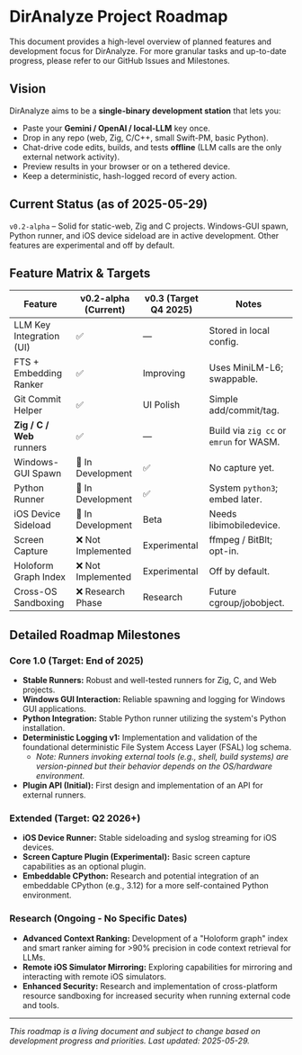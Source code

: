 # DirAnalyze Project Roadmap

This document provides a high-level overview of planned features and development focus for DirAnalyze. For more granular tasks and up-to-date progress, please refer to our GitHub Issues and Milestones.

## Vision
DirAnalyze aims to be a **single-binary development station** that lets you:
*   Paste your **Gemini / OpenAI / local-LLM** key once.
*   Drop in any repo (web, Zig, C/C++, small Swift-PM, basic Python).
*   Chat-drive code edits, builds, and tests **offline** (LLM calls are the only external network activity).
*   Preview results in your browser or on a tethered device.
*   Keep a deterministic, hash-logged record of every action.

## Current Status (as of 2025-05-29)
`v0.2-alpha` – Solid for static-web, Zig and C projects. Windows-GUI spawn, Python runner, and iOS device sideload are in active development. Other features are experimental and off by default.

## Feature Matrix & Targets

| Feature                   | v0.2-alpha (Current) | v0.3 (Target Q4 2025) | Notes                                   |
| ------------------------- | -------------------- | --------------------- | --------------------------------------- |
| LLM Key Integration (UI)  | ✅                    | —                     | Stored in local config.                 |
| FTS + Embedding Ranker    | ✅                    | Improving             | Uses MiniLM-L6; swappable.              |
| Git Commit Helper         | ✅                    | UI Polish             | Simple add/commit/tag.                  |
| **Zig / C / Web** runners | ✅                    | —                     | Build via `zig cc` or `emrun` for WASM. |
| Windows-GUI Spawn         | 🔄 In Development   | ✅                    | No capture yet.                         |
| Python Runner             | 🔄 In Development   | ✅                    | System `python3`; embed later.          |
| iOS Device Sideload       | 🔄 In Development   | Beta                  | Needs libimobiledevice.                 |
| Screen Capture            | ❌ Not Implemented   | Experimental          | ffmpeg / BitBlt; opt-in.                |
| Holoform Graph Index      | ❌ Not Implemented   | Experimental          | Off by default.                         |
| Cross-OS Sandboxing       | ❌ Research Phase    | Research              | Future cgroup/jobobject.                |

## Detailed Roadmap Milestones

### Core 1.0 (Target: End of 2025)
*   **Stable Runners:** Robust and well-tested runners for Zig, C, and Web projects.
*   **Windows GUI Interaction:** Reliable spawning and logging for Windows GUI applications.
*   **Python Integration:** Stable Python runner utilizing the system's Python installation.
*   **Deterministic Logging v1:** Implementation and validation of the foundational deterministic File System Access Layer (FSAL) log schema.
    *   *Note: Runners invoking external tools (e.g., shell, build systems) are version-pinned but their behavior depends on the OS/hardware environment.*
*   **Plugin API (Initial):** First design and implementation of an API for external runners.

### Extended (Target: Q2 2026+)
*   **iOS Device Runner:** Stable sideloading and syslog streaming for iOS devices.
*   **Screen Capture Plugin (Experimental):** Basic screen capture capabilities as an optional plugin.
*   **Embeddable CPython:** Research and potential integration of an embeddable CPython (e.g., 3.12) for a more self-contained Python environment.

### Research (Ongoing - No Specific Dates)
*   **Advanced Context Ranking:** Development of a "Holoform graph" index and smart ranker aiming for >90% precision in code context retrieval for LLMs.
*   **Remote iOS Simulator Mirroring:** Exploring capabilities for mirroring and interacting with remote iOS simulators.
*   **Enhanced Security:** Research and implementation of cross-platform resource sandboxing for increased security when running external code and tools.

---
*This roadmap is a living document and subject to change based on development progress and priorities. Last updated: 2025-05-29.*